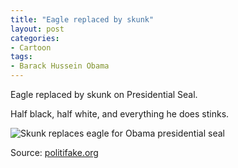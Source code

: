 ```yaml
---
title: "Eagle replaced by skunk"
layout: post
categories:
- Cartoon
tags:
- Barack Hussein Obama
---
```


Eagle replaced by skunk on Presidential Seal.

Half black, half white, and everything he does stinks.

![Skunk replaces eagle for Obama presidential seal](/assets/img/2012-08-05-eagle-replaced-by-skunk.jpg)

Source: [politifake.org](https://www.politifake.org/image/political/1103/eagle-replaced-by-skunk-on-presidential-seal-president-obama-political-poster-1299559302.jpg)
